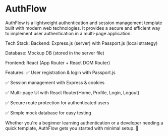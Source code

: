 # AuthFlow
AuthFlow is a lightweight authentication and session management template built with modern web technologies. It provides a secure and efficient way 
to implement user authentication in a multi-page application.

  Tech Stack:
  Backend: Express.js (server) with Passport.js (local strategy)
  
  Database: Mockup DB (stored in the server file)
  
  Frontend: React (App Router + React DOM Router)

  Features:
   ✅ User registration & login with Passport.js
    
   ✅ Session management with Express & cookies
    
   ✅ Multi-page UI with React Router(Home, Profile, Login, Logout)
    
   ✅ Secure route protection for authenticated users
    
   ✅ Simple mock database for easy testing

Whether you're a beginner learning authentication or a developer needing a quick template, AuthFlow gets you started with minimal setup. 🚀
